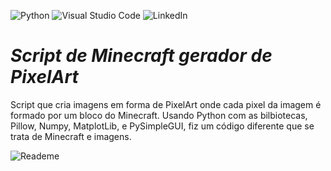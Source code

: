 ![Python](https://img.shields.io/badge/python-3670A0?style=for-the-badge&logo=python&logoColor=ffdd54)
![Visual Studio Code](https://img.shields.io/badge/Visual%20Studio%20Code-0078d7.svg?style=for-the-badge&logo=visual-studio-code&logoColor=white)
![LinkedIn](https://img.shields.io/badge/linkedin-%230077B5.svg?style=for-the-badge&logo=linkedin&logoColor=white)


# _Script de Minecraft gerador de PixelArt_

   Script que cria imagens em forma de PixelArt onde cada pixel da imagem é formado por um bloco do Minecraft.
Usando Python com as bilbiotecas, Pillow, Numpy, MatplotLib, e PySimpleGUI, fiz um código diferente que se trata de Minecraft e imagens.

![Reademe](https://github.com/FelipeKauanG/Scripts-de-Python/assets/144256901/c5192480-c5d9-404d-bfde-aff9ec026b46)
